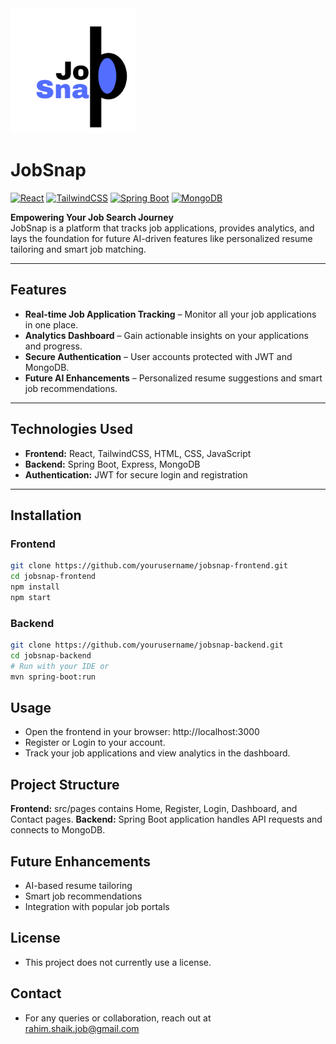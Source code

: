 <img src="jobsnap-frontend/public/images/JobSnap_logo.png" alt="JobSnap Logo" width="200" height="200"/> 

# JobSnap

[![React](https://img.shields.io/badge/React-17.0.2-blue?logo=react&logoColor=white)](https://reactjs.org/) 
[![TailwindCSS](https://img.shields.io/badge/TailwindCSS-3.3.2-blue?logo=tailwind-css&logoColor=white)](https://tailwindcss.com/) 
[![Spring Boot](https://img.shields.io/badge/Spring%20Boot-3.2.0-green?logo=spring&logoColor=white)](https://spring.io/projects/spring-boot) 
[![MongoDB](https://img.shields.io/badge/MongoDB-6.0.6-green?logo=mongodb&logoColor=white)](https://www.mongodb.com/)  

**Empowering Your Job Search Journey**  
JobSnap is a platform that tracks job applications, provides analytics, and lays the foundation for future AI-driven features like personalized resume tailoring and smart job matching.

---

## Features
- **Real-time Job Application Tracking** – Monitor all your job applications in one place.  
- **Analytics Dashboard** – Gain actionable insights on your applications and progress.  
- **Secure Authentication** – User accounts protected with JWT and MongoDB.  
- **Future AI Enhancements** – Personalized resume suggestions and smart job recommendations.

---

## Technologies Used
- **Frontend:** React, TailwindCSS, HTML, CSS, JavaScript  
- **Backend:** Spring Boot, Express, MongoDB  
- **Authentication:** JWT for secure login and registration  

---

## Installation

### Frontend
```bash
git clone https://github.com/yourusername/jobsnap-frontend.git
cd jobsnap-frontend
npm install
npm start
```
### Backend
```bash
git clone https://github.com/yourusername/jobsnap-backend.git
cd jobsnap-backend
# Run with your IDE or
mvn spring-boot:run
```

## Usage
- Open the frontend in your browser: http://localhost:3000
- Register or Login to your account.
- Track your job applications and view analytics in the dashboard.

## Project Structure

**Frontend:** src/pages contains Home, Register, Login, Dashboard, and Contact pages.
**Backend:** Spring Boot application handles API requests and connects to MongoDB.

## Future Enhancements
- AI-based resume tailoring
- Smart job recommendations
- Integration with popular job portals

## License
- This project does not currently use a license.

## Contact
- For any queries or collaboration, reach out at rahim.shaik.job@gmail.com
